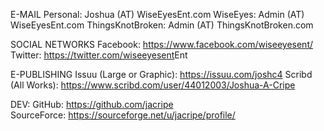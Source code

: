 <html><body><p>E-MAIL
Personal: Joshua (AT) WiseEyesEnt.com
WiseEyes: Admin (AT) WiseEyesEnt.com
ThingsKnotBroken: Admin (AT) ThingsKnotBroken.com

SOCIAL NETWORKS
Facebook: https://www.facebook.com/wiseeyesent/
Twitter: <a href="https://twitter.com/wiseeyesent">https://twitter.com/wiseeyesent</a>Ent

E-PUBLISHING
Issuu (Large or Graphic): <a href="https://issuu.com/joshc4">https://issuu.com/joshc4</a>
Scribd (All Works): <a href="https://www.scribd.com/user/44012003/Joshua-A-Cripe">https://www.scribd.com/user/44012003/Joshua-A-Cripe</a>

DEV:
GitHub: <a href="https://github.com/jacripe" target="_blank">https://github.com/jacripe</a>
SourceForce: <a href="https://sourceforge.net/u/jacripe/profile/">https://sourceforge.net/u/jacripe/profile/</a></p></body></html>
